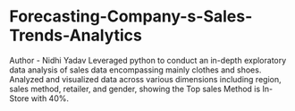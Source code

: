 # Forecasting-Company-s-Sales-Trends-Analytics
Author - Nidhi Yadav
Leveraged python to conduct an in-depth exploratory data analysis of sales data encompassing mainly clothes and shoes.
Analyzed and visualized data across various dimensions including region, sales method, retailer, and gender, showing the Top sales Method is In-Store with 40%.
